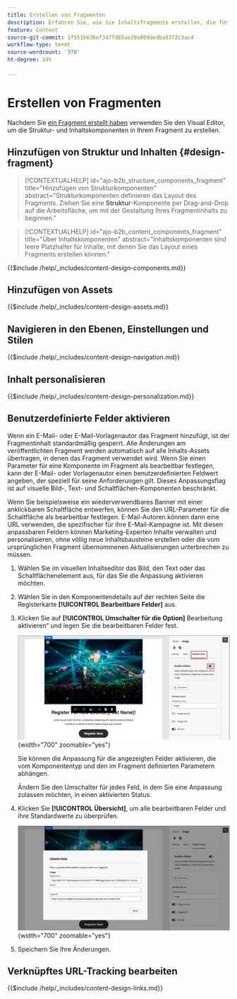 ```yaml
---
title: Erstellen von Fragmenten
description: Erfahren Sie, wie Sie Inhaltsfragmente erstellen, die für Ihre E-Mails und Vorlagendesigns wiederverwendet werden können, um die Effizienz zu steigern und Design- und Branding-Standards zu gewährleisten.
feature: Content
source-git-commit: 1f551b636ef347fd65aa39a809dedba8372c3ac4
workflow-type: tm+mt
source-wordcount: '370'
ht-degree: 14%

---
```


# Erstellen von Fragmenten

Nachdem Sie [ein Fragment erstellt haben](./fragments.md#create-fragments) verwenden Sie den Visual Editor, um die Struktur- und Inhaltskomponenten in Ihrem Fragment zu erstellen.

## Hinzufügen von Struktur und Inhalten {#design-fragment}

>[!CONTEXTUALHELP]
>id="ajo-b2b_structure_components_fragment"
>title="Hinzufügen von Strukturkomponenten"
>abstract="Strukturkomponenten definieren das Layout des Fragments. Ziehen Sie eine **Struktur**-Komponente per Drag-and-Drop auf die Arbeitsfläche, um mit der Gestaltung Ihres Fragmentinhalts zu beginnen."

>[!CONTEXTUALHELP]
>id="ajo-b2b_content_components_fragment"
>title="Über Inhaltskomponenten"
>abstract="Inhaltskomponenten sind leere Platzhalter für Inhalte, mit denen Sie das Layout eines Fragments erstellen können."

{{$include /help/_includes/content-design-components.md}}

## Hinzufügen von Assets

{{$include /help/_includes/content-design-assets.md}}

## Navigieren in den Ebenen, Einstellungen und Stilen

{{$include /help/_includes/content-design-navigation.md}}

## Inhalt personalisieren

{{$include /help/_includes/content-design-personalization.md}}

## Benutzerdefinierte Felder aktivieren

Wenn ein E-Mail- oder E-Mail-Vorlagenautor das Fragment hinzufügt, ist der Fragmentinhalt standardmäßig gesperrt. Alle Änderungen am veröffentlichten Fragment werden automatisch auf alle Inhalts-Assets übertragen, in denen das Fragment verwendet wird. Wenn Sie einen Parameter für eine Komponente im Fragment als bearbeitbar festlegen, kann der E-Mail- oder Vorlagenautor einen benutzerdefinierten Feldwert angeben, der speziell für seine Anforderungen gilt. Dieses Anpassungsflag ist auf visuelle Bild-, Text- und Schaltflächen-Komponenten beschränkt.

Wenn Sie beispielsweise ein wiederverwendbares Banner mit einer anklickbaren Schaltfläche entwerfen, können Sie den URL-Parameter für die Schaltfläche als bearbeitbar festlegen. E-Mail-Autoren können dann eine URL verwenden, die spezifischer für ihre E-Mail-Kampagne ist. Mit diesen anpassbaren Feldern können Marketing-Experten Inhalte verwalten und personalisieren, ohne völlig neue Inhaltsbausteine erstellen oder die vom ursprünglichen Fragment übernommenen Aktualisierungen unterbrechen zu müssen.

1. Wählen Sie im visuellen Inhaltseditor das Bild, den Text oder das Schaltflächenelement aus, für das Sie die Anpassung aktivieren möchten.

1. Wählen Sie in den Komponentendetails auf der rechten Seite die Registerkarte **[!UICONTROL Bearbeitbare Felder]** aus.

1. Klicken Sie auf **[!UICONTROL Umschalter für die Option]** Bearbeitung aktivieren“ und legen Sie die bearbeitbaren Felder fest.

   ![Bearbeitbare Felder für eine Fragmentbildkomponente aktivieren](./assets/fragment-editable-fields-image.png){width="700" zoomable="yes"}

   Sie können die Anpassung für die angezeigten Felder aktivieren, die vom Komponententyp und den im Fragment definierten Parametern abhängen.

   Ändern Sie den Umschalter für jedes Feld, in dem Sie eine Anpassung zulassen möchten, in einen aktivierten Status.

1. Klicken Sie **[!UICONTROL Übersicht]**, um alle bearbeitbaren Felder und ihre Standardwerte zu überprüfen.

   ![Überprüfen Sie die bearbeitbaren Felder und ihre Standardwerte](./assets/fragment-editable-fields-image-overview.png){width="700" zoomable="yes"}

1. Speichern Sie Ihre Änderungen.

## Verknüpftes URL-Tracking bearbeiten

{{$include /help/_includes/content-design-links.md}}
